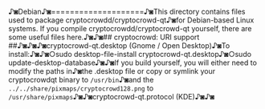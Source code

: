 ♪◙Debian♪◙====================♪◙This directory contains files used to package cryptocrowdd/cryptocrowd-qt♪◙for Debian-based Linux systems. If you compile cryptocrowdd/cryptocrowd-qt yourself, there are some useful files here.♪◙♪◙## cryptocrowd: URI support ##♪◙♪◙♪◙cryptocrowd-qt.desktop  (Gnome / Open Desktop)♪◙To install:♪◙♪◙○sudo desktop-file-install cryptocrowd-qt.desktop♪◙○sudo update-desktop-database♪◙♪◙If you build yourself, you will either need to modify the paths in♪◙the .desktop file or copy or symlink your cryptocrowdqt binary to `/usr/bin`♪◙and the `../../share/pixmaps/cryptocrowd128.png` to `/usr/share/pixmaps`♪◙♪◙cryptocrowd-qt.protocol (KDE)♪◙♪◙
